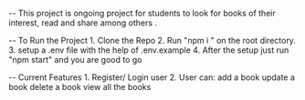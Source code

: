 -- This project is ongoing project for students to look for books of their interest, read and share among others .

-- To Run the Project 
    1. Clone the Repo 
    2. Run "npm i " on the root directory. 
    3. setup a .env file with the help of .env.example 
    4. After the setup just run "npm start" and you are good to go

-- Current Features
     1. Register/ Login user 
     2. User can:
        add a book
        update a book
        delete a book
        view all the books
